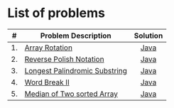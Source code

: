 # List of problems 

| # | Problem Description | Solution |
|:---:| ----- | :--------: |
|1. | [Array Rotation](https://leetcode.com/problems/rotate-array/) | [Java](https://github.com/jindalarpit/problem-solving/blob/main/src/com/problems/java/ArrayRotation.java) |
|2. | [Reverse Polish Notation](https://leetcode.com/problems/evaluate-reverse-polish-notation) | [Java](https://github.com/jindalarpit/problem-solving/blob/main/src/com/problems/java/ReversePolishNotation.java)|
|3. | [Longest Palindromic Substring](https://leetcode.com/problems/longest-palindromic-substring) | [Java](https://github.com/jindalarpit/problem-solving/blob/main/src/com/problems/java/LongestPalindromicSubstring.java)|
|4. | [Word Break II](https://leetcode.com/problems/word-break-ii/)|[Java](https://github.com/jindalarpit/problem-solving/blob/main/src/com/problems/java/WordBreakII.java)|
|5. | [Median of Two sorted Array](https://leetcode.com/problems/median-of-two-sorted-arrays/)|[Java](https://github.com/jindalarpit/problem-solving/blob/main/src/com/problems/java/MedianOfTwoSortedArray.java)|